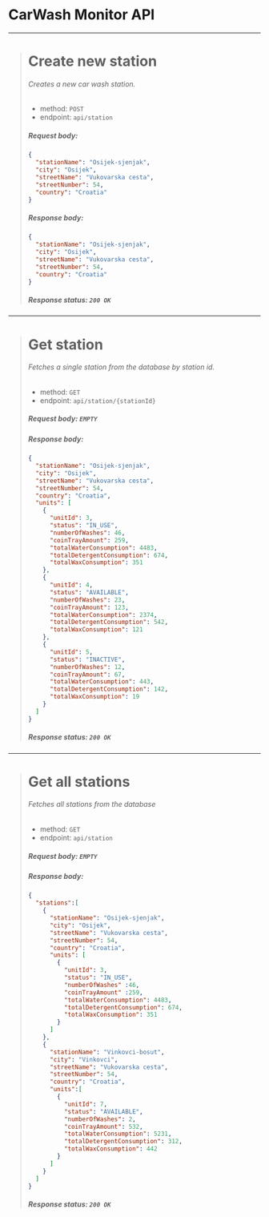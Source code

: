 # CarWash Monitor API
---


> # Create new station
> ###### Creates a new car wash station.
> - method: `POST`
> - endpoint: `api/station`
> ##### Request body: 
> ```json
> {
>   "stationName": "Osijek-sjenjak",
>   "city": "Osijek",
>   "streetName": "Vukovarska cesta",
>   "streetNumber": 54,
>   "country": "Croatia"
> }
> ```
> ##### Response body: 
> ```json
> {
>   "stationName": "Osijek-sjenjak",
>   "city": "Osijek",
>   "streetName": "Vukovarska cesta",
>   "streetNumber": 54,
>   "country": "Croatia"
> }
> ```
> ##### Response status: `200 OK`
--- 




> # Get station
> ###### Fetches a single station from the database by station id.
> - method: `GET`
> - endpoint: `api/station/{stationId}`
> ##### Request body: `EMPTY`
> ##### Response body: 
> ```json
> {
>   "stationName": "Osijek-sjenjak",
>   "city": "Osijek",
>   "streetName": "Vukovarska cesta",
>   "streetNumber": 54,
>   "country": "Croatia",
>   "units": [
>     {
>       "unitId": 3,
>       "status": "IN_USE",
>       "numberOfWashes": 46,
>       "coinTrayAmount": 259,
>       "totalWaterConsumption": 4483,
>       "totalDetergentConsumption": 674,
>       "totalWaxConsumption": 351
>     },
>     {
>       "unitId": 4,
>       "status": "AVAILABLE",
>       "numberOfWashes": 23,
>       "coinTrayAmount": 123,
>       "totalWaterConsumption": 2374,
>       "totalDetergentConsumption": 542,
>       "totalWaxConsumption": 121
>     },
>     {
>       "unitId": 5,
>       "status": "INACTIVE",
>       "numberOfWashes": 12,
>       "coinTrayAmount": 67,
>       "totalWaterConsumption": 443,
>       "totalDetergentConsumption": 142,
>       "totalWaxConsumption": 19
>     }
>   ]
> }
> ```
> ##### Response status: `200 OK`
---



> # Get all stations
> ###### Fetches all stations from the database
> - method: `GET`
> - endpoint: `api/station`
> ##### Request body: `EMPTY`
> ##### Response body:
> ```json
> {
>   "stations":[
>     {
>       "stationName": "Osijek-sjenjak",
>       "city": "Osijek",
>       "streetName": "Vukovarska cesta",
>       "streetNumber": 54,
>       "country": "Croatia",
>       "units": [
>         {
>           "unitId": 3,
>           "status": "IN_USE",
>           "numberOfWashes" :46,
>           "coinTrayAmount" :259,
>           "totalWaterConsumption": 4483,
>           "totalDetergentConsumption": 674,
>           "totalWaxConsumption": 351
>         }
>       ]
>     },
>     {
>       "stationName": "Vinkovci-bosut",
>       "city": "Vinkovci",
>       "streetName": "Vukovarska cesta",
>       "streetNumber": 54,
>       "country": "Croatia",
>       "units":[
>         {
>           "unitId": 7,
>           "status": "AVAILABLE",
>           "numberOfWashes": 2,
>           "coinTrayAmount": 532,
>           "totalWaterConsumption": 5231,
>           "totalDetergentConsumption": 312,
>           "totalWaxConsumption": 442
>         }
>       ]
>     }
>   ]
> }
> ```
> ##### Response status: `200 OK`